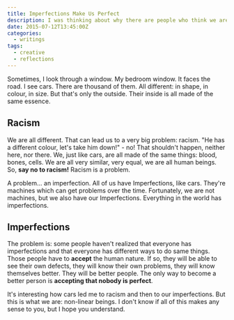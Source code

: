```yaml
---
title: Imperfections Make Us Perfect
description: I was thinking about why there are people who think we are perfect. This is a little reflexion about it and about those people.
date: 2015-07-12T13:45:00Z
categories:
  - writings
tags:
  - creative
  - reflections
---
```


Sometimes, I look through a window. My bedroom window. It faces the road. I see cars. There are thousand of them. All different: in shape, in colour, in size. But that's only the outside. Their inside is all made of the same essence.

<!--more-->

## Racism

We are all different. That can lead us to a very big problem: racism. "He has a different colour, let's take him down!" - no! That shouldn't happen, neither here, nor there. We, just like cars, are all made of the same things: blood, bones, cells. We are all very similar, very equal, we are all human beings. So, **say no to racism!** Racism is a problem.

A problem... an imperfection. All of us have Imperfections, like cars. They're machines which can get problems over the time. Fortunately, we are not machines, but we also have our Imperfections. Everything in the world has imperfections.

## Imperfections

The problem is: some people haven't realized that everyone has imperfections and that everyone has different ways to do same things. Those people have to **accept** the human nature. If so, they will be able to see their own defects, they will know their own problems, they will know themselves better. They will be better people. The only way to become a better person is **accepting that nobody is perfect**.

It's interesting how cars led me to racism and then to our imperfections. But this is what we are: non-linear beings. I don't know if all of this makes any sense to you, but I hope you understand.
